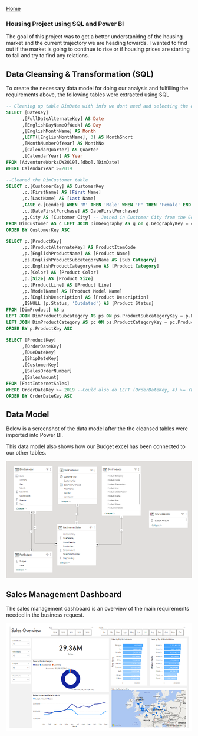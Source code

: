 [Home](https://ts863716.github.io/)

### Housing Project using SQL and Power BI 

The goal of this project was to get a better understanidng of the housing market and the current trajectory we are heading towards. I wanted to find out if the market is going to continue to rise or if housing prices are starting to fall and try to find any relations.

## Data Cleansing & Transformation (SQL)

To create the necessary data model for doing our analysis and fulfilling the requirements above, the following tables were extracted using SQL

```sql
-- Cleaning up table DimDate with info we dont need and selecting the date from 2019 and up
SELECT [DateKey]
      ,[FullDateAlternateKey] AS Date
      ,[EnglishDayNameOfWeek] AS Day
      ,[EnglishMonthName] AS Month
      ,LEFT([EnglishMonthName], 3) AS MonthShort
      ,[MonthNumberOfYear] AS MonthNo
      ,[CalendarQuarter] AS Quarter
      ,[CalendarYear] AS Year
FROM [AdventureWorksDW2019].[dbo].[DimDate]
WHERE CalendarYear >=2019
```

```sql
--Cleaned the DimCustomer table
SELECT c.[CustomerKey] AS CustomerKey
      ,c.[FirstName] AS [First Name]
      ,c.[LastName] AS [Last Name]
      ,CASE c.[Gender] WHEN 'M' THEN 'Male' WHEN 'F' THEN 'Female' END AS Gender
      ,c.[DateFirstPurchase] AS DateFirstPurchased
      ,g.City AS [Customer City] -- Joined in Customer City from the Geography Table
FROM DimCustomer AS c LEFT JOIN DimGeography AS g on g.GeographyKey = c.GeographyKey
ORDER BY CustomerKey ASC
```

```sql
SELECT p.[ProductKey]
      ,p.[ProductAlternateKey] AS ProductItemCode
      ,p.[EnglishProductName] AS [Product Name]
      ,ps.EnglishProductSubcategoryName AS [Sub Category]
      ,pc.EnglishProductCategoryName AS [Product Category]
      ,p.[Color] AS [Product Color]
      ,p.[Size] AS [Product Size]
      ,p.[ProductLine] AS [Product Line]
      ,p.[ModelName] AS [Product Model Name]
      ,p.[EnglishDescription] AS [Product Description]
      ,ISNULL (p.Status, 'Outdated') AS [Product Status]
FROM [DimProduct] AS p
LEFT JOIN DimProductSubcategory AS ps ON ps.ProductSubcategoryKey = p.ProductSubcategoryKey
LEFT JOIN DimProductCategory AS pc ON ps.ProductCategoryKey = pc.ProductCategoryKey
ORDER BY p.ProductKey ASC
```

```sql
SELECT [ProductKey]
      ,[OrderDateKey]
      ,[DueDateKey]
      ,[ShipDateKey]
      ,[CustomerKey]
      ,[SalesOrderNumber]
      ,[SalesAmount]
FROM [FactInternetSales]
WHERE OrderDateKey >= 2019 --Could also do LEFT (OrderDateKey, 4) >= YEAR(GETDATE()) - 2
ORDER BY OrderDateKey ASC
```
## Data Model

Below is a screenshot of the data model after the the cleansed tables were imported into Power BI.

This data model also shows how our Budget excel has been connected to our other tables.

![Date Model](Screenshot2.png)

## Sales Management Dashboard

The sales management dashboard is an overview of the main requirements needed in the business request.

![Dashboard](Screenshot1.png)
